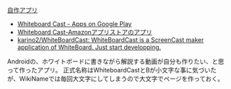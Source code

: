 [自作アプリ](%E8%87%AA%E4%BD%9C%E3%82%A2%E3%83%97%E3%83%AA)

- [Whiteboard Cast - Apps on Google Play](https://play.google.com/store/apps/details?id=com.livejournal.karino2.whiteboardcast&hl=en)
- [Whiteboard Cast-Amazonアプリストアのアプリ](https://www.amazon.co.jp/dp/B0CGPW4SKR)
- [karino2/WhiteBoardCast: WhiteBoardCast is a ScreenCast maker application of WhiteBoard. Just start developping.](https://github.com/karino2/whiteboardcast)

Androidの、ホワイトボードに書きながら解説する動画が自分も作りたい、と思って作ったアプリ。
正式名称はWhiteboardCastとBが小文字な事に気づいたが、WikiNameでは毎回大文字にしてしまうので大文字でページを作っておく。
